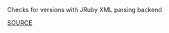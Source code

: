 Checks for versions with JRuby XML parsing backend


[SOURCE](https://groups.google.com/d/msg/rubyonrails-security/KZwsQbYsOiI/5kUV7dSCJGwJ)